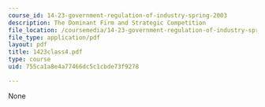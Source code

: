 ```yaml
---
course_id: 14-23-government-regulation-of-industry-spring-2003
description: The Dominant Firm and Strategic Competition
file_location: /coursemedia/14-23-government-regulation-of-industry-spring-2003/755ca1a8e4a77466dc5c1cbde73f9278_1423class4.pdf
file_type: application/pdf
layout: pdf
title: 1423class4.pdf
type: course
uid: 755ca1a8e4a77466dc5c1cbde73f9278

---
```

None